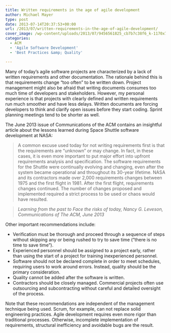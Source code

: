```yaml
---
title: Written requirements in the age of agile development
author: Michael Mayer
type: post
date: 2013-07-14T20:37:53+00:00
url: /2013/07/written-requirements-in-the-age-of-agile-development/
cover_image: /wp-content/uploads/2013/07/9456561825_cb7b7c38f6_k-1170x772.jpg
categories:
  - ACM
  - 'Agile Software Development'
  - 'Best Practices &amp; Quality'

---
```

Many of today&#8217;s agile software projects are characterized by a lack of written requirements and other documentation. The rationale behind this is that requirements change &#8220;too often&#8221; to be written down. Project management might also be afraid that writing documents consumes too much time of developers and stakeholders. However, my personal experience is that projects with clearly defined and written requirements run much smoother and have less delays. Written documents are forcing developers to think and clarify open issues before they start coding. Sprint planning meetings tend to be shorter as well.

The June 2013 issue of Communications of the ACM contains an insightful article about the lessons learned during Space Shuttle software development at NASA:

> A common excuse used today for not writing requirements first is that the requirements are “unknown” or may change. In fact, in these cases, it is even more important to put major effort into upfront requirements analysis and specification. The software requirements for the Shuttle were continually evolving and changing, even after the system became operational and throughout its 30-year lifetime. NASA and its contractors made over 2,000 requirements changes between 1975 and the first flight in 1981. After the first flight, requirements changes continued. The number of changes proposed and implemented required a strict process to be used or chaos would have resulted.
  
> <cite>Learning from the past to Face the risks of today, Nancy G. Leveson, Communications of The ACM, June 2013</cite>

Other important recommendations include:

  * Verification must be thorough and proceed through a sequence of steps without skipping any or being rushed to try to save time (&#8220;there is no time to save time&#8221;).
  * Experienced personnel should be assigned to a project early, rather than using the start of a project for training inexperienced personnel.
  * Software should not be declared complete in order to meet schedules, requiring users to work around errors. Instead, quality should be the primary consideration.
  * Quality cannot be added after the software is written.
  * Contractors should be closely managed. Commercial projects often use outsourcing and subcontracting without careful and detailed oversight of the process.

Note that these recommendations are independent of the management technique being used. Scrum, for example, can not replace solid engineering practices. Agile development requires even more rigor than traditional processes. Otherwise, incomplete implementation of requirements, structural inefficiency and avoidable bugs are the result.